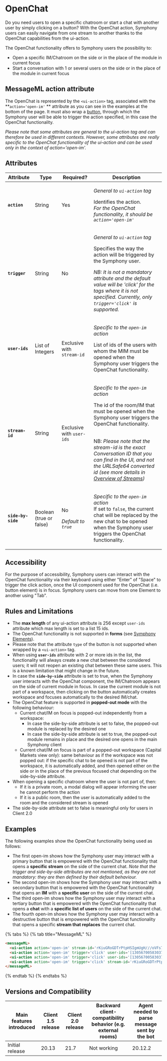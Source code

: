 # OpenChat

Do you need users to open a specific chatroom or start a chat with another user by simply clicking on a button? With the OpenChat action, Symphony users can easily navigate from one stream to another thanks to the OpenChat capabilities from the ui-action.

The OpenChat functionality offers to Symphony users the possibility to:

* Open a specific IM/Chatroom on the side or in the place of the module in current focus&#x20;
* Start a conversation with 1 or several users on the side or in the place of the module in current focus

## MessageML action attribute

The OpenChat is represented by the `<ui-action>` tag, associated with the **`action='open-im'` ** attribute as you can see in the examples at the bottom of the page. It must also wrap a [button](../symphony-elements-1/buttons.md), through which the Symphony user will be able to trigger the action specified, in this case the OpenChat functionality.

_Please note that some attributes are general to the ui-action tag and can therefore be used in different contexts. However, some attributes are really specific to the OpenChat functionality of the ui-action and can be used only in the context of action='open-im'._

## Attributes

| Attribute          | Type                    | Required?                                             | Description                                                                                                                                                                                                                                                                                                                                                                                                                                   |
| ------------------ | ----------------------- | ----------------------------------------------------- | --------------------------------------------------------------------------------------------------------------------------------------------------------------------------------------------------------------------------------------------------------------------------------------------------------------------------------------------------------------------------------------------------------------------------------------------- |
| **`action`**       | String                  | Yes                                                   | <p><em>General to <code>ui-action</code> tag</em></p><p>Identifies the action.<br><em>For the OpenChat functionality, it should be <code>action='open-im'</code></em></p>                                                                                                                                                                                                                                                                     |
| **`trigger`**      | String                  | No                                                    | <p><em>General to <code>ui-action</code> tag</em></p><p>Specifies the way the action will be triggered by the Symphony user.<br></p><p><em>NB: It is not a mandatory attribute and the default value will be 'click' for the tags where it is not specified. Currently, only <code>trigger='click'</code> is supported.</em></p>                                                                                                              |
| **`user-ids`**     | List of Integers        | Exclusive with `stream-id`                            | <p><em>Specific to the <code>open-im</code> action</em></p><p>List of ids of the users with whom the MIM must be opened when the Symphony user triggers the OpenChat functionality.</p>                                                                                                                                                                                                                                                       |
| **`stream-id`**    | String                  | Exclusive with `user-ids`                             | <p><em>Specific to the <code>open-im</code> action</em></p><p>The id of the room/IM that must be opened when the Symphony user triggers the OpenChat functionality.</p><p><br>NB: <em>Please note that the stream-id is the exact Conversation ID that you can find in the UI, and not the URLSafe64 converted id (see more details in</em> <a href="../../../datafeed/overview-of-streams.md"><em>Overview of Streams</em></a><em>)</em></p> |
| **`side-by-side`** | Boolean (true or false) | <p>No</p><p><em>Default to <code>true</code></em></p> | <p><em>Specific to the <code>open-im</code> action</em><br><em></em>If set to <code>false</code>, the current chat will be replaced by the new chat to be opened when the Symphony user triggers the OpenChat functionality.</p>                                                                                                                                                                                                              |

## Accessibility

For the purpose of accessibility, Symphony users can interact with the OpenChat functionality via their keyboard using either "Enter" of "Space" to trigger the click action, once the UI component used for the OpenChat (i.e. button element) is in focus. Symphony users can move from one Element to another using "Tab".

## Rules and Limitations

* The **max length** of any ui-action attribute is 256 except `user-ids` attribute which max length is set to a list 15 ids.
* The OpenChat functionality is not supported in **forms** (see [Symphony Elements](../symphony-elements-1/)).
* Please note that the attribute `type` of the button is not supported when wrapped by a `<ui-action>` tag.
* When using **`user-ids`** attribute with 2 or more ids in the list, the functionality will always create a new chat between the considered users; it will not reopen an existing chat between these same users. This is a known limitation that might change in the future.
* In case the **`side-by-side`** attribute is set to true, when the Symphony user interacts with the OpenChat component, the IM/Chatroom appears on the side of current module in focus. In case the current module is not part of a workspace, then clicking on the button automatically creates workspace and focuses automatically to the desired IM/chat.
* The OpenChat feature is supported in **popped-out mode** with the following behaviour:
  * Current chat/IM on focus is popped-out independently from a workspace:
    * In case the side-by-side attribute is set to false, the popped-out module is replaced by the desired one
    * In case the side-by-side attribute is set to true, the popped-out module remains in place and the desired one opens in the main Symphony client
  * Current chat/IM on focus is part of a popped-out workspace (Capital Markets view only): same behaviour as if the workspace was not popped out: if the specific chat to be opened is not part of the workspace, it is automatically added, and then opened either on the side or in the place of the previous focused chat depending on the side-by-side attribute.
* When opening a specific chatroom where the user is not part of, then:
  * If it is a private room, a modal dialog will appear informing the user he cannot perform the action
  * If it is a public room, then the user is automatically added to the room and the considered stream is opened
* The side-by-side attribute set to false is meaningful only for users in Client 2.0

## Examples

The following examples show the OpenChat functionality being used as follows:

* The first open-im shows how the Symphony user may interact with a primary button that is empowered with the OpenChat functionality that opens a **specific stream** on the side of the current chat. _Note that the trigger and side-by-side attributes are not mentioned, as they are not mandatory: they are then defined by their default behaviour._
* The second open-im shows how the Symphony user may interact with a secondary button that is empowered with the OpenChat functionality that opens an **IM** with a **specific user** on the side of the current chat.
* The third open-im shows how the Symphony user may interact with a tertiary button that is empowered with the OpenChat functionality that opens a **chat** with a **specific list of users** on the side of the current chat.
* The fourth open-im shows how the Symphony user may interact with a destructive button that is empowered with the OpenChat functionality that opens a specific **stream that replaces** the current chat.



{% tabs %}
{% tab title="MessageML" %}
```html
<messageML>
  <ui-action action='open-im' stream-id='rKiuGRoGDTrPtpHSIgmUgH///oVFs7kzdA=='><button>Stream</button></ui-action>
  <ui-action action='open-im' trigger='click' user-ids='[13056700583037]'><button class='secondary'>User A</button></ui-action>
  <ui-action action='open-im' trigger='click' user-ids='[13056700583037,13056700583039]'><button class='tertiary'>List of Users</button></ui-action>
  <ui-action action='open-im' trigger='click' stream-id='rKiuGRoGDTrPtpHSIgmUgH///oVFs7kzdA==' side-by-side='false'><button class='destructive'>Replace current chat</button></ui-action>
</messageML>
```
{% endtab %}
{% endtabs %}

## Versions and Compatibility <a href="#versions-and-compatibility" id="versions-and-compatibility"></a>

| Main features introduced | Client 1.5 release | Client 2.0 release | Backward client-compatibility behavior (e.g. external rooms) | Agent needed to parse message sent by the bot |
| ------------------------ | ------------------ | ------------------ | ------------------------------------------------------------ | --------------------------------------------- |
| Initial release          | 20.13              | 21.7               | Not working                                                  | 20.12.2                                       |
